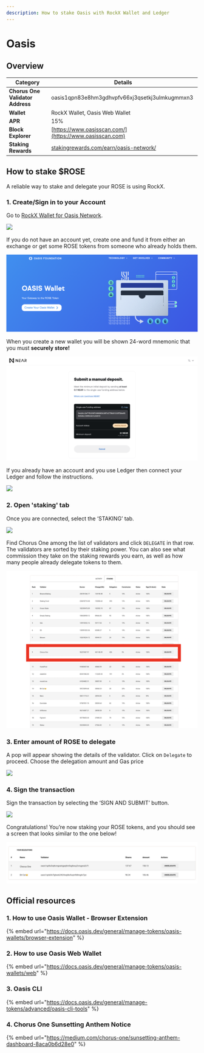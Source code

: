 ```yaml
---
description: How to stake Oasis with RockX Wallet and Ledger
---
```


# Oasis

## Overview

| Category                         | Details                                                                                      |
| -------------------------------- | -------------------------------------------------------------------------------------------- |
| **Chorus One Validator Address** | oasis1qpn83e8hm3gdhvpfv66xj3qsetkj3ulmkugmmxn3                                               |
| **Wallet**                       | RockX Wallet, Oasis Web Wallet                                                               |
| **APR**                          | 15%                                                                                          |
| **Block Explorer**               | [https://www.oasisscan.com/](https://www.oasisscan.com)                                      |
| **Staking Rewards**              | [stakingrewards.com/earn/oasis-network/](https://www.stakingrewards.com/earn/oasis-network/) |

## How to stake $ROSE

A reliable way to stake and delegate your ROSE is using RockX.

### 1. Create/Sign in to your Account

Go to [RockX Wallet for Oasis Network](https://oasis-wallet.rockx.com).

![](https://miro.medium.com/max/1400/0\*OjpkO5FSZs9EveyL)

If you do not have an account yet, create one and fund it from either an exchange or get some ROSE tokens from someone who already holds them.

![](<../.gitbook/assets/image (57) (1).png>)

When you create a new wallet you will be shown 24-word mnemonic that you must **securely store!**&#x20;

![](<../.gitbook/assets/image (59) (1).png>)

If you already have an account and you use Ledger then connect your Ledger and follow the instructions.

![](https://miro.medium.com/max/1400/0\*zppX1ZD0X268JP6w)

### 2. Open 'staking' tab

Once you are connected, select the ‘STAKING’ tab.

![](https://miro.medium.com/max/1400/0\*lZ\_kudp1FKqzpU-W)

Find Chorus One among the list of validators and click `DELEGATE` in that row. The validators are sorted by their staking power. You can also see what commission they take on the staking rewards you earn, as well as how many people already delegate tokens to them.&#x20;

![](<../.gitbook/assets/image (75) (1) (1).png>)

### 3. Enter amount of ROSE to delegate

A pop will appear showing the details of the validator. Click on `Delegate` to proceed. Choose the delegation amount and Gas price

![](https://miro.medium.com/max/1400/0\*xqQaIPc1V4zb19W5)

### 4. Sign the transaction

Sign the transaction by selecting the ‘SIGN AND SUBMIT’ button.

![](https://miro.medium.com/max/1400/0\*WP\_wssVnjXF9sYfC)

Congratulations! You’re now staking your ROSE tokens, and you should see a screen that looks similar to the one below!

![](<../.gitbook/assets/image (70) (1) (1) (1).png>)

## Official resources

### 1. How to use Oasis Wallet - Browser Extension

{% embed url="https://docs.oasis.dev/general/manage-tokens/oasis-wallets/browser-extension" %}

### 2. How to use Oasis Web Wallet

{% embed url="https://docs.oasis.dev/general/manage-tokens/oasis-wallets/web" %}

### 3. Oasis CLI

{% embed url="https://docs.oasis.dev/general/manage-tokens/advanced/oasis-cli-tools" %}

### 4. Chorus One Sunsetting Anthem Notice

{% embed url="https://medium.com/chorus-one/sunsetting-anthem-dashboard-8aca0b6d28e0" %}

